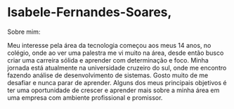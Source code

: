 # Isabele-Fernandes-Soares,
Sobre mim:

Meu interesse pela área da tecnologia começou aos meus 14 anos, no colégio, onde ao ver uma palestra me vi muito na área, desde então busco criar uma carreira sólida e aprender com determinação e foco. Minha jornada está atualmente na universidade cruzeiro do sul, onde me encontro fazendo análise de desenvolvimento de sistemas.
Gosto muito de me desafiar e nunca parar de aprender. 
Alguns dos meus principais objetivos é ter uma oportunidade de crescer e aprender mais sobre a minha área em uma empresa com ambiente profissional e promissor.
